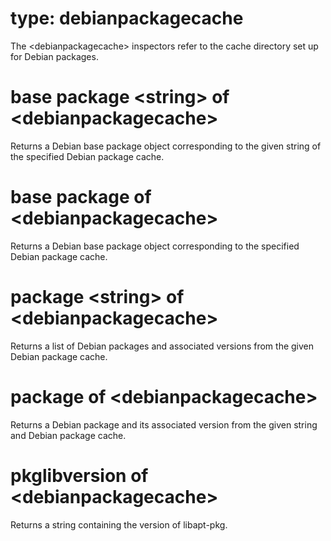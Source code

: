 # type: debianpackagecache

The &lt;debianpackagecache&gt; inspectors refer to the cache directory set up for Debian packages.

# base package &lt;string&gt; of &lt;debianpackagecache&gt;

Returns a Debian base package object corresponding to the given string of the specified Debian package cache.

# base package of &lt;debianpackagecache&gt;

Returns a Debian base package object corresponding to the specified Debian package cache.

# package &lt;string&gt; of &lt;debianpackagecache&gt;

Returns a list of Debian packages and associated versions from the given Debian package cache.

# package of &lt;debianpackagecache&gt;

Returns a Debian package and its associated version from the given string and Debian package cache.

# pkglibversion of &lt;debianpackagecache&gt;

Returns a string containing the version of libapt-pkg.

